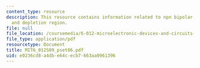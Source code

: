 ```yaml
---
content_type: resource
description: This resource contains information related to npn bipolar transistor
  and depletion region.
file: null
file_location: /coursemedia/6-012-microelectronic-devices-and-circuits-spring-2009/e0236cd8a4dbe64cecb7663aa0961396_MIT6_012S09_pset06.pdf
file_type: application/pdf
resourcetype: Document
title: MIT6_012S09_pset06.pdf
uid: e0236cd8-a4db-e64c-ecb7-663aa0961396
---
```

